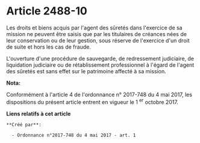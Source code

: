 # Article 2488-10

Les droits et biens acquis par l'agent des sûretés dans l'exercice de sa mission ne peuvent être saisis que par les
titulaires de créances nées de leur conservation ou de leur gestion, sous réserve de l'exercice d'un droit de suite et hors
les cas de fraude.

L'ouverture d'une procédure de sauvegarde, de redressement judiciaire, de liquidation judiciaire ou de rétablissement
professionnel à l'égard de l'agent des sûretés est sans effet sur le patrimoine affecté à sa mission.

**Nota:**

Conformément à l'article 4 de l'ordonnance n° 2017-748 du 4 mai 2017, les dispositions du présent article entrent en vigueur
le 1
  <sup>er</sup> octobre 2017.

**Liens relatifs à cet article**

	**Créé par**:

	  - Ordonnance n°2017-748 du 4 mai 2017 - art. 1
